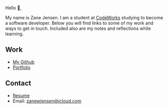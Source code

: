 Hello 👋, 

My name is Zane Jensen. I am a student at [CodeWorks](https://boisecodeworks.com) studying to become a software developer. Below you will find links to some of my work and ways to get in touch. Included also are my notes and reflections while learning. 

## Work

  + [My Github](https://github.com/zaneljensen)
  + [Portfolio](https://zaneljensen.github.io/)

## Contact

  + [Resume](https://zaneljensen.github.io/resume)
  + Email: zanewjensen@icloud.com
  
